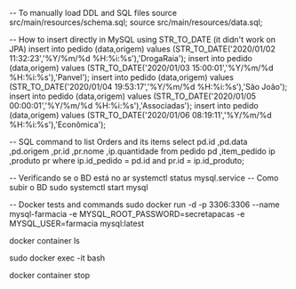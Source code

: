 -- To manually load DDL and SQL files 
source src/main/resources/schema.sql;
source src/main/resources/data.sql;

-- How to insert directly in MySQL using STR_TO_DATE (it didn't work on JPA)
insert into pedido (data,origem) values (STR_TO_DATE('2020/01/02 11:32:23','%Y/%m/%d %H:%i:%s'),'DrogaRaia');
insert into pedido (data,origem) values (STR_TO_DATE('2020/01/03 15:00:01','%Y/%m/%d %H:%i:%s'),'Panvel');
insert into pedido (data,origem) values (STR_TO_DATE('2020/01/04 19:53:17','%Y/%m/%d %H:%i:%s'),'São João');
insert into pedido (data,origem) values (STR_TO_DATE('2020/01/05 00:00:01','%Y/%m/%d %H:%i:%s'),'Associadas');
insert into pedido (data,origem) values (STR_TO_DATE('2020/01/06 08:19:11','%Y/%m/%d %H:%i:%s'),'Econômica');

-- SQL command to list Orders and its items
select  pd.id
       ,pd.data
       ,pd.origem
       ,pr.id
       ,pr.nome
       ,ip.quantidade
from    pedido      pd
       ,item_pedido ip
       ,produto     pr
where   ip.id_pedido = pd.id
  and   pr.id        = ip.id_produto;


-- Verificando se o BD está no ar
systemctl status mysql.service
-- Como subir o BD
sudo systemctl start mysql


-- Docker tests and commands
sudo docker run -d -p 3306:3306 --name mysql-farmacia -e MYSQL_ROOT_PASSWORD=secretapacas -e MYSQL_USER=farmacia mysql:latest

docker container ls

sudo docker exec -it <CONTAINER-ID> bash

docker container stop <CONTAINER-ID>
